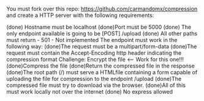 You must fork over this repo: https://github.com/carmandomx/compression and create a HTTP server with the following requirements:

   (done) Hostname must be localhost
    (done)Port must be 5000
    (done) The only endpoint available is going to be [POST] /upload
    (done) All other paths must return - 501 - Not implemented
    The endpoint must work in the following way:
        (done)The request must be a multipart/form-data
        (done)The request must contain the Accept-Encoding http header indicating the compression format
        Challenge: Encrypt the file <-- Work for this one!!!
        (done)Compress the file
        (done)Return the compressed file in the response
    (done)The root path (/) must serve a HTMLfile containing a form capable of uploading the file for compression to the endpoint /upload
    (done)The compressed file must try to download via the browser.
    (done)All of this must work locally not over the internet
    (done) No express allowed


